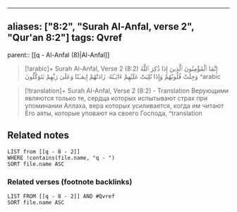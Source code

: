 
---
aliases: ["8:2", "Surah Al-Anfal, verse 2", "Qur'an 8:2"]
tags: Qvref
---

parent:: [[q - Al-Anfal (8)|Al-Anfal]]

> [!arabic]+ Surah Al-Anfal, Verse 2 (8:2)
> <span class="quran-arabic">إِنَّمَا ٱلْمُؤْمِنُونَ ٱلَّذِينَ إِذَا ذُكِرَ ٱللَّهُ وَجِلَتْ قُلُوبُهُمْ وَإِذَا تُلِيَتْ عَلَيْهِمْ ءَايَـٰتُهُۥ زَادَتْهُمْ إِيمَـٰنًا وَعَلَىٰ رَبِّهِمْ يَتَوَكَّلُونَ</span>
^arabic

> [!translation]+ Surah Al-Anfal, Verse 2 (8:2) - Translation
> Верующими являются только те, сердца которых испытывают страх при упоминании Аллаха, вера которых усиливается, когда им читают Его аяты, которые уповают на своего Господа,
^translation



## Related notes
```dataview
LIST from [[q - 8 - 2]]
WHERE !contains(file.name, "q - ")
SORT file.name ASC
```

### Related verses (footnote backlinks)
```dataview
LIST FROM [[q - 8 - 2]] AND #Qvref
SORT file.name ASC
```

